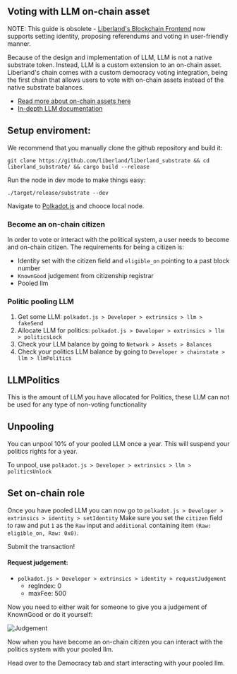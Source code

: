 ## Voting with LLM on-chain asset

NOTE: This guide is obsolete - [Liberland's Blockchain Frontend](https://blockchain.liberland.org/) now supports setting identity, proposing referendums and voting in user-friendly manner.


Because of the design and implementation of LLM, LLM is not a native substrate
token. Instead, LLM is a custom extension to an on-chain asset. Liberland's
chain comes with a custom democracy voting integration, being the first chain
that allows users to vote with on-chain assets instead of the native substrate
balances.

* [Read more about on-chain assets here](https://marketplace.substrate.io/pallets/pallet-assets/)
* [In-depth LLM documentation](https://github.com/liberland/liberland_substrate/blob/develop/frame/llm/README.md)

## Setup enviroment:
We recommend that you manually clone the github repository and build it:

```
git clone https://github.com/liberland/liberland_substrate && cd liberland_substrate/ && cargo build --release
```

Run the node in dev mode to make things easy:
```
./target/release/substrate --dev
```

Navigate to [Polkadot.js](https://polkadot.js.org/apps/) and chooce local node.

### Become an on-chain citizen

In order to vote or interact with the political system, a user needs to become and on-chain citizen.
The requirements for being a citizen is:
* Identity set with the citizen field and `eligible_on` pointing to a past block number 
* `KnownGood` judgement from citizenship registrar
* Pooled llm

### Politic pooling LLM

1. Get some LLM: `polkadot.js > Developer > extrinsics > llm > fakeSend`
2. Allocate LLM for politics: `polkadot.js > Developer > extrinsics > llm > politicsLock`
3. Check your LLM balance by going to `Network > Assets > Balances`
3. Check your politics LLM balance by going to `Developer > chainstate > llm > llmPolitics`

## LLMPolitics

This is the amount of LLM you have allocated for Politics, these LLM can not be used for any type of non-voting functionality

## Unpooling

You can unpool 10% of your pooled LLM once a year. This will suspend your politics rights for a year.

To unpool, use `polkadot.js > Developer > extrinsics > llm > politicsUnlock`

## Set on-chain role

Once you have pooled LLM you can now go to `polkadot.js > Developer > extrinsics > identity > setIdentity`
Make sure you set the `citizen` field to raw and put `1` as the `Raw` input and `additional` containing item `(Raw: eligible_on, Raw: 0x0)`.

Submit the transaction!

#### Request judgement:

* `polkadot.js > Developer > extrinsics > identity > requestJudgement `
  * regIndex: 0
  * maxFee: 500

Now you need to either wait for someone to give you a judgement of KnownGood or do it yourself:

![Judgement](../media/judgement.png)

Now when you have become an on-chain citizen you can interact with the politics system with your pooled llm.

Head over to the Democracy tab and start interacting with your pooled llm.